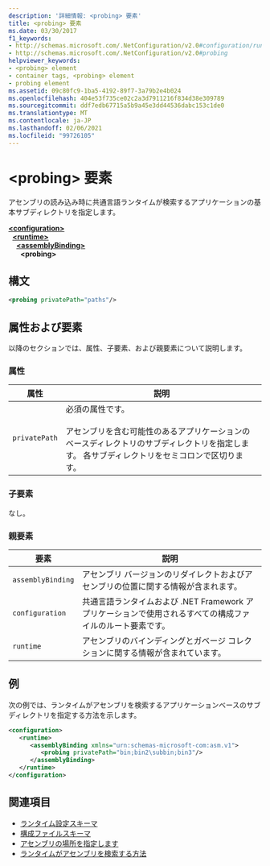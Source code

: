 ```yaml
---
description: '詳細情報: <probing> 要素'
title: <probing> 要素
ms.date: 03/30/2017
f1_keywords:
- http://schemas.microsoft.com/.NetConfiguration/v2.0#configuration/runtime/assemblyBinding/probing
- http://schemas.microsoft.com/.NetConfiguration/v2.0#probing
helpviewer_keywords:
- <probing> element
- container tags, <probing> element
- probing element
ms.assetid: 09c80fc9-1ba5-4192-89f7-3a79b2e4b024
ms.openlocfilehash: 404e53f735ce02c2a3d7911216f834d38e309789
ms.sourcegitcommit: ddf7edb67715a5b9a45e3dd44536dabc153c1de0
ms.translationtype: MT
ms.contentlocale: ja-JP
ms.lasthandoff: 02/06/2021
ms.locfileid: "99726105"
---
```

# <a name="probing-element"></a>\<probing> 要素

アセンブリの読み込み時に共通言語ランタイムが検索するアプリケーションの基本サブディレクトリを指定します。  
  
[**\<configuration>**](../configuration-element.md)\
&nbsp;&nbsp;[**\<runtime>**](runtime-element.md)\
&nbsp;&nbsp;&nbsp;&nbsp;[**\<assemblyBinding>**](assemblybinding-element-for-runtime.md)\
&nbsp;&nbsp;&nbsp;&nbsp;&nbsp;&nbsp;**\<probing>**  
  
## <a name="syntax"></a>構文  
  
```xml  
<probing privatePath="paths"/>  
```  
  
## <a name="attributes-and-elements"></a>属性および要素  

 以降のセクションでは、属性、子要素、および親要素について説明します。  
  
### <a name="attributes"></a>属性  
  
|属性|説明|  
|---------------|-----------------|  
|`privatePath`|必須の属性です。<br /><br /> アセンブリを含む可能性のあるアプリケーションのベースディレクトリのサブディレクトリを指定します。 各サブディレクトリをセミコロンで区切ります。|  
  
### <a name="child-elements"></a>子要素  

なし。  
  
### <a name="parent-elements"></a>親要素  
  
|要素|説明|  
|-------------|-----------------|  
|`assemblyBinding`|アセンブリ バージョンのリダイレクトおよびアセンブリの位置に関する情報が含まれます。|  
|`configuration`|共通言語ランタイムおよび .NET Framework アプリケーションで使用されるすべての構成ファイルのルート要素です。|  
|`runtime`|アセンブリのバインディングとガベージ コレクションに関する情報が含まれています。|  
  
## <a name="example"></a>例  

 次の例では、ランタイムがアセンブリを検索するアプリケーションベースのサブディレクトリを指定する方法を示します。  
  
```xml  
<configuration>  
   <runtime>  
      <assemblyBinding xmlns="urn:schemas-microsoft-com:asm.v1">  
         <probing privatePath="bin;bin2\subbin;bin3"/>  
      </assemblyBinding>  
   </runtime>  
</configuration>  
```  
  
## <a name="see-also"></a>関連項目

- [ランタイム設定スキーマ](index.md)
- [構成ファイルスキーマ](../index.md)
- [アセンブリの場所を指定します](../../../../standard/assembly/location.md)
- [ランタイムがアセンブリを検索する方法](../../../deployment/how-the-runtime-locates-assemblies.md)

